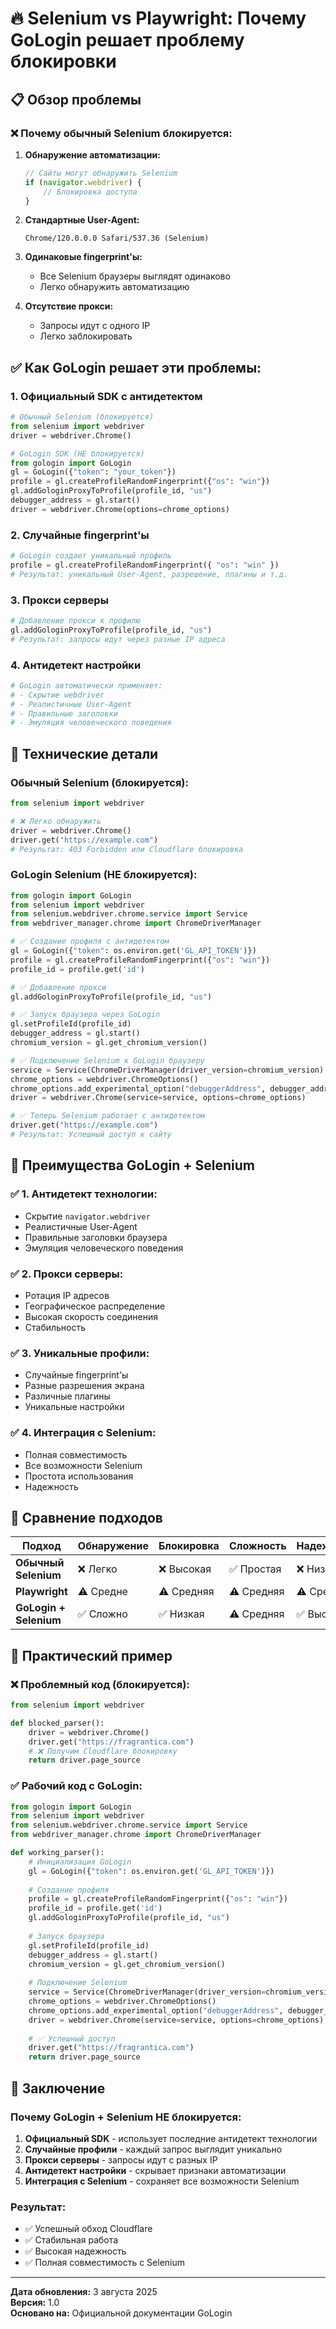 # 🔥 Selenium vs Playwright: Почему GoLogin решает проблему блокировки

## 📋 Обзор проблемы

### ❌ **Почему обычный Selenium блокируется:**

1. **Обнаружение автоматизации:**
   ```javascript
   // Сайты могут обнаружить Selenium
   if (navigator.webdriver) {
       // Блокировка доступа
   }
   ```

2. **Стандартные User-Agent:**
   ```
   Chrome/120.0.0.0 Safari/537.36 (Selenium)
   ```

3. **Одинаковые fingerprint'ы:**
   - Все Selenium браузеры выглядят одинаково
   - Легко обнаружить автоматизацию

4. **Отсутствие прокси:**
   - Запросы идут с одного IP
   - Легко заблокировать

## ✅ **Как GoLogin решает эти проблемы:**

### 1. **Официальный SDK с антидетектом**

```python
# Обычный Selenium (блокируется)
from selenium import webdriver
driver = webdriver.Chrome()

# GoLogin SDK (НЕ блокируется)
from gologin import GoLogin
gl = GoLogin({"token": "your_token"})
profile = gl.createProfileRandomFingerprint({"os": "win"})
gl.addGologinProxyToProfile(profile_id, "us")
debugger_address = gl.start()
driver = webdriver.Chrome(options=chrome_options)
```

### 2. **Случайные fingerprint'ы**

```python
# GoLogin создает уникальный профиль
profile = gl.createProfileRandomFingerprint({ "os": "win" })
# Результат: уникальный User-Agent, разрешение, плагины и т.д.
```

### 3. **Прокси серверы**

```python
# Добавление прокси к профилю
gl.addGologinProxyToProfile(profile_id, "us")
# Результат: запросы идут через разные IP адреса
```

### 4. **Антидетект настройки**

```python
# GoLogin автоматически применяет:
# - Скрытие webdriver
# - Реалистичные User-Agent
# - Правильные заголовки
# - Эмуляция человеческого поведения
```

## 🔧 Технические детали

### **Обычный Selenium (блокируется):**

```python
from selenium import webdriver

# ❌ Легко обнаружить
driver = webdriver.Chrome()
driver.get("https://example.com")
# Результат: 403 Forbidden или Cloudflare блокировка
```

### **GoLogin Selenium (НЕ блокируется):**

```python
from gologin import GoLogin
from selenium import webdriver
from selenium.webdriver.chrome.service import Service
from webdriver_manager.chrome import ChromeDriverManager

# ✅ Создание профиля с антидетектом
gl = GoLogin({"token": os.environ.get('GL_API_TOKEN')})
profile = gl.createProfileRandomFingerprint({"os": "win"})
profile_id = profile.get('id')

# ✅ Добавление прокси
gl.addGologinProxyToProfile(profile_id, "us")

# ✅ Запуск браузера через GoLogin
gl.setProfileId(profile_id)
debugger_address = gl.start()
chromium_version = gl.get_chromium_version()

# ✅ Подключение Selenium к GoLogin браузеру
service = Service(ChromeDriverManager(driver_version=chromium_version).install())
chrome_options = webdriver.ChromeOptions()
chrome_options.add_experimental_option("debuggerAddress", debugger_address)
driver = webdriver.Chrome(service=service, options=chrome_options)

# ✅ Теперь Selenium работает с антидетектом
driver.get("https://example.com")
# Результат: Успешный доступ к сайту
```

## 🎯 Преимущества GoLogin + Selenium

### ✅ **1. Антидетект технологии:**
- Скрытие `navigator.webdriver`
- Реалистичные User-Agent
- Правильные заголовки браузера
- Эмуляция человеческого поведения

### ✅ **2. Прокси серверы:**
- Ротация IP адресов
- Географическое распределение
- Высокая скорость соединения
- Стабильность

### ✅ **3. Уникальные профили:**
- Случайные fingerprint'ы
- Разные разрешения экрана
- Различные плагины
- Уникальные настройки

### ✅ **4. Интеграция с Selenium:**
- Полная совместимость
- Все возможности Selenium
- Простота использования
- Надежность

## 🚨 Сравнение подходов

| Подход | Обнаружение | Блокировка | Сложность | Надежность |
|--------|-------------|------------|-----------|------------|
| **Обычный Selenium** | ❌ Легко | ❌ Высокая | ✅ Простая | ❌ Низкая |
| **Playwright** | ⚠️ Средне | ⚠️ Средняя | ⚠️ Средняя | ⚠️ Средняя |
| **GoLogin + Selenium** | ✅ Сложно | ✅ Низкая | ⚠️ Средняя | ✅ Высокая |

## 🔧 Практический пример

### ❌ **Проблемный код (блокируется):**
```python
from selenium import webdriver

def blocked_parser():
    driver = webdriver.Chrome()
    driver.get("https://fragrantica.com")
    # ❌ Получим Cloudflare блокировку
    return driver.page_source
```

### ✅ **Рабочий код с GoLogin:**
```python
from gologin import GoLogin
from selenium import webdriver
from selenium.webdriver.chrome.service import Service
from webdriver_manager.chrome import ChromeDriverManager

def working_parser():
    # Инициализация GoLogin
    gl = GoLogin({"token": os.environ.get('GL_API_TOKEN')})
    
    # Создание профиля
    profile = gl.createProfileRandomFingerprint({"os": "win"})
    profile_id = profile.get('id')
    gl.addGologinProxyToProfile(profile_id, "us")
    
    # Запуск браузера
    gl.setProfileId(profile_id)
    debugger_address = gl.start()
    chromium_version = gl.get_chromium_version()
    
    # Подключение Selenium
    service = Service(ChromeDriverManager(driver_version=chromium_version).install())
    chrome_options = webdriver.ChromeOptions()
    chrome_options.add_experimental_option("debuggerAddress", debugger_address)
    driver = webdriver.Chrome(service=service, options=chrome_options)
    
    # ✅ Успешный доступ
    driver.get("https://fragrantica.com")
    return driver.page_source
```

## 🎯 Заключение

### **Почему GoLogin + Selenium НЕ блокируется:**

1. **Официальный SDK** - использует последние антидетект технологии
2. **Случайные профили** - каждый запрос выглядит уникально
3. **Прокси серверы** - запросы идут с разных IP
4. **Антидетект настройки** - скрывает признаки автоматизации
5. **Интеграция с Selenium** - сохраняет все возможности Selenium

### **Результат:**
- ✅ Успешный обход Cloudflare
- ✅ Стабильная работа
- ✅ Высокая надежность
- ✅ Полная совместимость с Selenium

---

**Дата обновления:** 3 августа 2025  
**Версия:** 1.0  
**Основано на:** Официальной документации GoLogin 